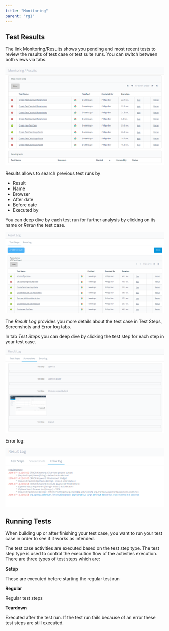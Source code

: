 ```yaml
---
title: "Monitoring"
parent: "rg1"
---
```


## Test Results

The link Monitoring/Results shows you pending and most recent tests to review the results of test case or test suite runs. You can switch between both views via tabs.

![](attachments/rg1-monitoring/21168217.png)

Results allows to search previous test runs by

*   Result
*   Name
*   Browser
*   After date
*   Before date
*   Executed by

You can deep dive by each test run for further analysis by clicking on its name or _Rerun_ the test case.

![Result Log Page of a Test Suite](attachments/rg1-monitoring/21168218.png)

The _Result Log_ provides you more details about the test case in Test Steps, Screenshots and Error log tabs.

In tab _Test Steps_ you can deep dive by clicking the test step for each step in your test case.

![Result Log Screenshots Tab](attachments/rg1-monitoring/21168219.png)

Error log:

![Result Log Error Tab](attachments/rg1-monitoring/21168220.png)

## Running Tests

When building up or after finishing your test case, you want to run your test case in order to see if it works as intended.

The test case activities are executed based on the test step type. The test step type is used to control the execution flow of the activities execution. There are three types of test steps which are:

**Setup**

These are executed before starting the regular test run

**Regular**

Regular test steps

**Teardown**

Executed after the test run. If the test run fails because of an error these test steps are still executed.
